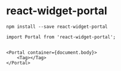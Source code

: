 # react-widget-portal

`npm install --save react-widget-portal`

```
import Portal from 'react-widget-portal';


<Portal container={document.body}>
    <Tag></Tag>
</Portal>


```
